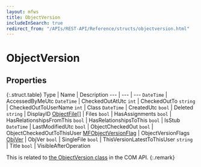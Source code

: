 ```yaml
---
layout: mfws
title: ObjectVersion
includeInSearch: true
redirect_from: "/APIs/REST-API/Reference/structs/objectversion.html"
---
```


# ObjectVersion

## Properties

{:.struct.table}
Type | Name | Description
--- | --- | ---
`DateTime` | AccessedByMeUtc
`DateTime` | CheckedOutAtUtc
`int` | CheckedOutTo
`string` | CheckedOutToUserName
`int` | Class
`DateTime` | CreatedUtc
`bool` | Deleted
`string` | DisplayID
[ObjectFile[]](../objectfile/) | Files
`bool` | HasAssignments
`bool` | HasRelationshipsFromThis
`bool` | HasRelationshipsToThis
`bool` | IsStub
`DateTime` | LastModifiedUtc
`bool` | ObjectCheckedOut
`bool` | ObjectCheckedOutToThisUser
[MFObjectVersionFlag](../../enumerations/mfobjectversionflag/) | ObjectVersionFlags
[ObjVer](../objver/) | ObjVer
`bool` | SingleFile
`bool` | ThisVersionLatestToThisUser
`string` | Title
`bool` | VisibleAfterOperation

This is related to [the ObjectVersion class](https://www.m-files.com/api/documentation/index.html#MFilesAPI~ObjectVersion.html) in the COM API.
{:.remark}